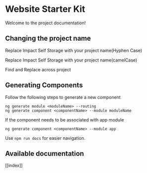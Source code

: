 # Website Starter Kit

Welcome to the project documentation!

## Changing the project name
Replace Impact Self Storage with your project name(Hyphen Case)

Replace Impact Self Storage with your project name(camelCase)

Find and Replace across project

## Generating Components
Follow the following steps to generate a new component
```
ng generate module <moduleName> --routing
ng generate component <componentName> --module moduleName
```
If the component needs to be associated with app module
```
ng generate component <componentName> --module app
```

Use `npm run docs` for easier navigation.

## Available documentation

[[index]]
